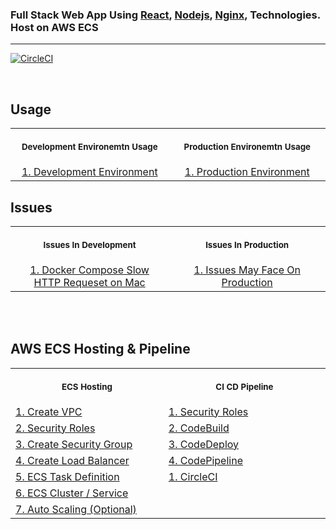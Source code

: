 ### Full Stack Web App Using [React](https://github.com/cyber-netics/testX/tree/main/src/client), [Nodejs](https://github.com/cyber-netics/testX/tree/main/src/backend), [Nginx](https://github.com/cyber-netics/testX/tree/main/src/nginx), Technologies. Host on AWS ECS

---

[![CircleCI](https://circleci.com/gh/cyber-netics/testX.svg?style=shield)](github.com)

<br/>

## Usage

<table align="center">
  <tr>
    <th align="center">
      <img width="441" height="1" />
      <p>
        <small>Development Environemtn Usage</small>
      </p>
    </th>
    <th align="center">
      <img width="441" height="1" />
      <p>
        <small>Production Environemtn Usage</small>
      </p>
    </th>
  </tr>
  <tr align="center">
    <td>
      <a
        href="https://github.com/edo92/AWS-ECS-Hosting-Pipeline/blob/docs/usage/usage.md#development-environment"
        >   1. Development Environment</a
      >
    </td>
    <td>
      <a
        href="https://github.com/edo92/AWS-ECS-Hosting-Pipeline/blob/docs/usage/usage.md#production-environment"
        >   1. Production Environment</a
      >
    </td>
  </tr>
</table>

## Issues

<table align="center">
  <tr>
    <th align="center">
      <img width="441" height="1" />
      <p>
        <small>Issues In Development</small>
      </p>
    </th>
    <th align="center">
      <img width="441" height="1" />
      <p>
        <small>Issues In Production</small>
      </p>
    </th>
  </tr>
  <tr align="center">
    <td>
      <a
        href="https://github.com/edo92/AWS-ECS-Hosting-Pipeline/blob/docs/issues/issues.md#development"
        >   1. Docker Compose Slow HTTP Requeset on Mac</a
      >
    </td>
    <td>
      <a
        href="https://github.com/edo92/AWS-ECS-Hosting-Pipeline/blob/docs/issues/issues.md#production"
        >   1. Issues May Face On Production</a
      >
    </td>
  </tr>
</table>

<br/>
<br/>

## AWS ECS Hosting & Pipeline

<table>
  <tr>
    <th align="center">
      <img width="441" height="1" />
      <p>
        <small>ECS Hosting</small>
      </p>
    </th>
    <th align="center">
      <img width="441" height="1" />
      <p>
        <small>CI CD Pipeline</small>
      </p>
    </th>
  </tr>
  <tr>
    <td>
      <a
        href="https://github.com/edo92/AWS-ECS-Hosting-Pipeline/blob/docs/vpc/vpc.md"
        >   1. Create VPC</a
      >
    </td>
    <td>
      <a
        href="https://github.com/edo92/AWS-ECS-Hosting-Pipeline/blob/docs/codebuild/codebuild.md#create-codebuild"
        >   1. Security Roles</a
      >
    </td>
  </tr>
  <tr>
    <td>
      <a
        href="https://github.com/edo92/AWS-ECS-Hosting-Pipeline/blob/docs/securityrole/securityrole.md#security-roles"
        >   2. Security Roles</a
      >
    </td>
    <td>
      <a
        href="https://github.com/edo92/AWS-ECS-Hosting-Pipeline/blob/docs/codebuild/codebuild.md#create-codebuild"
        >2. CodeBuild</a
      >
    </td>
  </tr>
  <tr>
    <td>
      <a
        href="https://github.com/edo92/AWS-ECS-Hosting-Pipeline/blob/docs/securitygroup/securitygroup.md"
        >   3. Create Security Group</a
      >
    </td>
    <td>
      <a
        href="https://github.com/edo92/AWS-ECS-Hosting-Pipeline/blob/docs/codedeploy/codedeploy.md"
        >3. CodeDeploy</a
      >
    </td>
  </tr>
  <tr>
    <td>
      <a
        href="https://github.com/edo92/AWS-ECS-Hosting-Pipeline/blob/docs/loadbalancer/loadbalancer.md"
        >   4. Create Load Balancer</a
      >
    </td>
    <td>
      <a
        href="https://github.com/edo92/AWS-ECS-Hosting-Pipeline/blob/docs/codepipeline/pipeline.md#codepipeline"
        >4. CodePipeline</a
      >
    </td>
  </tr>
  <tr>
    <td>
      <a
        href="https://github.com/edo92/AWS-ECS-Hosting-Pipeline/blob/docs/ecs/ecstaskdef.md"
        >   5. ECS Task Definition</a
      >
    </td>
    <td>
      <a
        href="https://github.com/edo92/AWS-ECS-Hosting-Pipeline/blob/docs/circleci/circleci.md"
        >   1. CircleCI</a
      >
    </td>
  </tr>
   <tr>
    <td>
      <a
        href="https://github.com/edo92/AWS-ECS-Hosting-Pipeline/blob/docs/ecs/ecscluster.md"
        >   6. ECS Cluster / Service</a
      >
    </td>
    <td>
    </td>
  </tr>
  <tr>
    <td>
      <a
        href="https://github.com/edo92/AWS-ECS-Hosting-Pipeline/blob/docs/autoscaling/autoscaling.md#auto-scaling"
        >   7. Auto Scaling (Optional)</a
      >
    </td>
    <td>
    </td>
  </tr>
</table>
